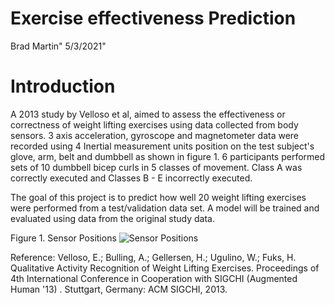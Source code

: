 # Exercise effectiveness Prediction
Brad Martin"
5/3/2021"

# Introduction

A 2013 study by Velloso et al, aimed to assess the effectiveness or correctness of weight lifting exercises using data collected from body sensors. 3 axis acceleration, gyroscope and magnetometer data were recorded using 4 Inertial measurement units position on the test subject's glove, arm, belt and dumbbell as shown in figure 1. 6 participants performed sets of 10 dumbbell bicep curls in 5 classes of movement. Class A was correctly executed and Classes B - E incorrectly executed. 

The goal of this project is to predict how well 20 weight lifting exercises were performed from a test/validation data set. A model will be trained and evaluated using data from the original study data.

Figure 1. Sensor Positions
![Sensor Positions](http://groupware.les.inf.puc-rio.br/static/WLE/on-body-sensing-schema.png)

Reference:
Velloso, E.; Bulling, A.; Gellersen, H.; Ugulino, W.; Fuks, H. Qualitative Activity Recognition of Weight Lifting Exercises. Proceedings of 4th International Conference in Cooperation with SIGCHI (Augmented Human '13) . Stuttgart, Germany: ACM SIGCHI, 2013.


